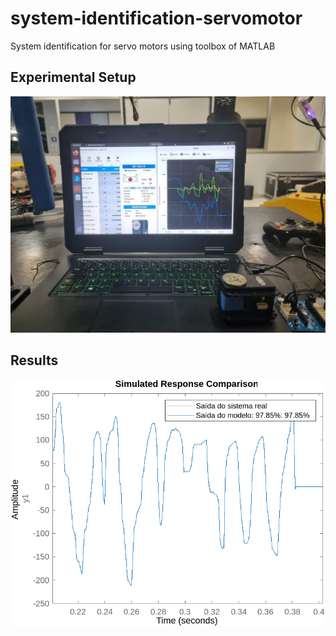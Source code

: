 # system-identification-servomotor
System identification for servo motors using toolbox of MATLAB


## Experimental Setup
![Link Name](assets/setup-image.jpeg)  

## Results
![Link Name](assets/result.png)  
